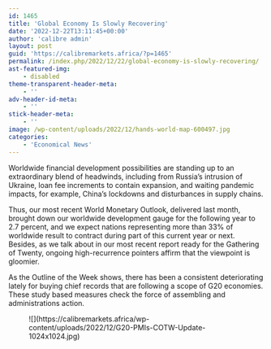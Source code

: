 ```yaml
---
id: 1465
title: 'Global Economy Is Slowly Recovering'
date: '2022-12-22T13:11:45+00:00'
author: 'calibre admin'
layout: post
guid: 'https://calibremarkets.africa/?p=1465'
permalink: /index.php/2022/12/22/global-economy-is-slowly-recovering/
ast-featured-img:
    - disabled
theme-transparent-header-meta:
    - ''
adv-header-id-meta:
    - ''
stick-header-meta:
    - ''
image: /wp-content/uploads/2022/12/hands-world-map-600497.jpg
categories:
    - 'Economical News'
---
```


Worldwide financial development possibilities are standing up to an extraordinary blend of headwinds, including from Russia’s intrusion of Ukraine, loan fee increments to contain expansion, and waiting pandemic impacts, for example, China’s lockdowns and disturbances in supply chains.

Thus, our most recent World Monetary Outlook, delivered last month, brought down our worldwide development gauge for the following year to 2.7 percent, and we expect nations representing more than 33% of worldwide result to contract during part of this current year or next. Besides, as we talk about in our most recent report ready for the Gathering of Twenty, ongoing high-recurrence pointers affirm that the viewpoint is gloomier.

As the Outline of the Week shows, there has been a consistent deteriorating lately for buying chief records that are following a scope of G20 economies. These study based measures check the force of assembling and administrations action.

<figure class="wp-block-image size-large is-resized">![](https://calibremarkets.africa/wp-content/uploads/2022/12/G20-PMIs-COTW-Update-1024x1024.jpg)</figure>